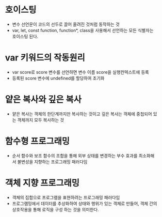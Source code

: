 # 호이스팅

- 변수 선언문이 코드의 선두로 끌어 올려진 것처럼 동작하는 것
- var, let, const function, function\*, class을 사용해서 선언하는 모든 식별자는 호이스팅 된다.

# var 키워드의 작동원리

- var score로 score 변수를 선언하면 변수 이름 score을 실행컨텍스트에 등록
- 등록된 score 변수에 undefined를 할당하여 초기화

# 얕은 복사와 깊은 복사

- 얕은 복사는 객체의 한단계까지만 복사하는 것이고 깊은 복사는 객체에 중첩되어 있는 객체까지 모두 복사하는 것

# 함수형 프로그래밍

- 순서 함수와 보조 함수의 조합을 통해 외부 상태를 변경하는 부수 효과를 최소화해서 불변성을 지향하는 프로그래밍 패러다임

# 객체 지향 프로그래밍

- 객체의 집합으로 프로그램을 표현하려는 프로그래밍 패러다임
- 프로그램밍에서 데이터를 추상화하여 상태와 행위가 있는 객체로 만들어, 객체 간의 상호작용을 통해 로직을 구성 하는 것을 의미한다.
